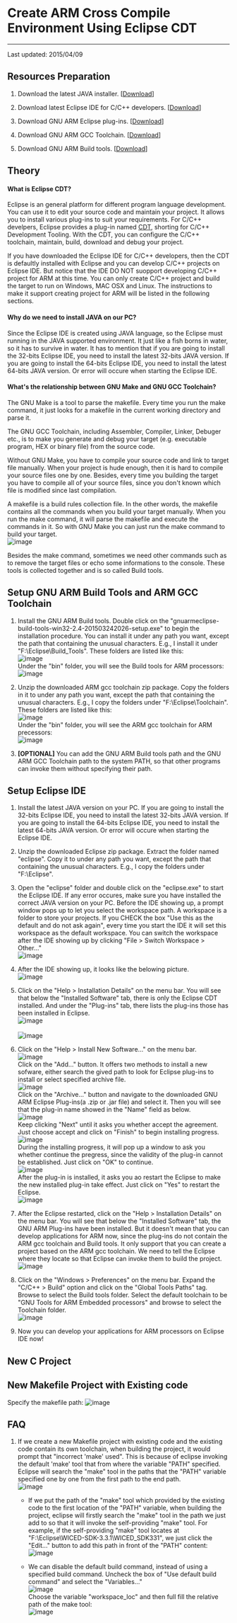 # Create ARM Cross Compile Environment Using Eclipse CDT #

---
Last updated: 2015/04/09


## Resources Preparation ##

1. Download the latest JAVA installer. [[Download](http://java.com/zh_CN/)]

2. Download latest Eclipse IDE for C/C++ developers. [[Download](http://www.eclipse.org/downloads/packages/eclipse-ide-cc-developers/lunasr2)]

3. Download GNU ARM Eclipse plug-ins. [[Download](http://sourceforge.net/projects/gnuarmeclipse/)]

4. Download GNU ARM GCC Toolchain. [[Download](https://launchpad.net/gcc-arm-embedded)]

5. Download GNU ARM Build tools. [[Download](http://sourceforge.net/projects/gnuarmeclipse/files/Build%20Tools/gnuarmeclipse-build-tools-win32-2.4-201503242026-setup.exe/download)]


## Theory ##

#### What is Eclipse CDT? ####

Eclipse is an general platform for different program language development. You can use it to edit your source code and maintain your project. It allows you to install various plug-ins to suit your requirements. For C/C++ develpers, Eclipse provides a plug-in named [CDT](http://eclipse.org/cdt/), shorting for C/C++ Development Tooling. With the CDT, you can configure the C/C++ toolchain, maintain, build, download and debug your project.

If you have downloaded the Eclipse IDE for C/C++ developers, then the CDT is defaultly installed with Eclipse and you can develop C/C++ projects on Eclipse IDE. But notice that the IDE DO NOT  suopport developing C/C++ project for ARM at this time. You can only create C/C++ project and build the target to run on Windows, MAC OSX and Linux. The instructions to make it support creating project for ARM will be listed in the following sections.

#### Why do we need to install JAVA on our PC? ####

Since the Eclipse IDE is created using JAVA language, so the Eclipse must running in the JAVA supported environment. It just like a fish borns in water, so it has to survive in water. It has to mention that if you are going to install the 32-bits Eclipse IDE, you need to install the latest 32-bits JAVA version. If you are going to install the 64-bits Eclipse IDE, you need to install the latest 64-bits JAVA version. Or error will occure when starting the Eclipse IDE.

#### What's the relationship between GNU Make and GNU GCC Toolchain? ####
The GNU Make is a tool to parse the makefile. Every time you run the make command, it just looks for a makefile in the current working directory and parse it.

The GNU GCC Toolchain, including Assembler, Compiler, Linker, Debuger etc., is to make you generate and debug your target (e.g. executable program, HEX or binary file) from the source code. 

Without GNU Make, you have to compile your source code and link to target file manually. When your project is hude enough, then it is hard to compile your source files one by one. Besides, every time you building the target you have to compile all of your source files, since you don't known which file is modified since last compilation.

A makefile is a build rules collection file. In the other words, the makefile contains all the commands when you build your target manually. When you run the make command, it will parse the makefile and execute the commands in it. So with GNU Make you can just run the make command to build your target.   
![image](./../../images/eclipse/make_gcc.png "Make & GCC")  

Besides the make command, sometimes we need other commands such as to remove the target files or echo some informations to the console. These tools is collected together and is so called Build tools.
 

## Setup GNU ARM Build Tools and ARM GCC Toolchain	##

1. Install the GNU ARM Build tools. Double click on the "gnuarmeclipse-build-tools-win32-2.4-201503242026-setup.exe" to begin the installation procedure. You can install it under any path you want, except the path that containing the unusual characters. E.g., I install it under "F:\Eclipse\Build_Tools". These folders are listed like this:   
![image](./../../images/eclipse/buildtools_list.png "Build tools")   
Under the "bin" folder, you will see the Build tools for ARM processors:      
![image](./../../images/eclipse/build_tools.png "Build tools") 

2. Unzip the downloaded ARM gcc toolchain zip package. Copy the folders in it to under any path you want, except the path that containing the unusual characters. E.g., I copy the folders under "F:\Eclipse\Toolchain". These folders are listed like this:      
![image](./../../images/eclipse/file_list.png "ARM GCC toolchain")    
Under the "bin" folder, you will see the ARM gcc toolchain for ARM precessors:    
![image](./../../images/eclipse/toolchain.png "ARM GCC toolchain")  

3. **[OPTIONAL]** You can add the GNU ARM Build tools path and the GNU ARM GCC Toolchain path to the system PATH, so that other programs can invoke them without specifying their path.   


## Setup Eclipse IDE ##

1. Install the latest JAVA version on your PC. If you are going to install the 32-bits Eclipse IDE, you need to install the latest 32-bits JAVA version. If you are going to install the 64-bits Eclipse IDE, you need to install the latest 64-bits JAVA version. Or error will occure when starting the Eclipse IDE.

2. Unzip the downloaded Eclipse zip package. Extract the folder named "eclipse". Copy it to under any path you want, except the path that containing the unusual characters. E.g., I copy the folders under "F:\Eclipse". 

3. Open the "eclipse" folder and double click on the "eclipse.exe" to start the Eclipse IDE. If any error occures, make sure you have installed the correct JAVA version on your PC. Before the IDE showing up, a prompt window pops up to let you select the workspace path. A workspace is a folder to store your projects. If you CHECK the box "Use this as the default and do not ask again", every time you start the IDE it will set this workspace as the default workspace. You can switch the workspace after the IDE showing up by clicking "File > Switch Workspace > Other..."    
![image](./../../images/eclipse/workspace.png "Select workspace")

4. After the IDE showing up, it looks like the belowing picture.    
![image](./../../images/eclipse/eclipse_ide.png "Eclipse IDE")

5. Click on the "Help > Installation Details" on the menu bar. You will see that below the "Installed Software" tab, there is only the Eclipse CDT installed. And under the "Plug-ins" tab, there lists the plug-ins those has been installed in Eclipse.    
![image](./../../images/eclipse/installed_software.png "Installed Software")<br>     
![image](./../../images/eclipse/installed_plugins.png "Installed Plug-ins")

6. Click on the "Help > Install New Software..." on the menu bar.    
![image](./../../images/eclipse/install_software.png "Install New Software")  
Click on the "Add..." button. It offers two methods to install a new sofware, either search the gived path to look for Eclipse plug-ins to install or select specified archive file.    
![image](./../../images/eclipse/archive.png "Plug-in path")  
Click on the "Archive..." button and navigate to the downloaded GNU ARM Eclipse Plug-ins(a .zip or .jar file) and select it. Then you will see that the plug-in name showed in the "Name" field as below.    
![image](./../../images/eclipse/selected_archive.png "Plug-in name")   
Keep clicking "Next" until it asks you whether accept the agreement. Just choose accept and click on "Finish" to begin installing progress.    
![image](./../../images/eclipse/licence.png "Licence")    
During the installing progress, it will pop up a window to ask you whether continue the pregress, since the validity of the plug-in cannot be established. Just click on "OK" to continue.    
![image](./../../images/eclipse/validate.png "Validate")   
After the plug-in is installed, it asks you ao restart the Eclipse to make the new installed plug-in take effect. Just click on "Yes" to restart the Eclipse.   
![image](./../../images/eclipse/restart.png "Restart")   

7. After the Eclipse restarted, click on the "Help > Installation Details" on the menu bar. You will see that below the "Installed Software" tab, the GNU ARM Plug-ins have been installed. But it doesn't mean that you can develop applications for ARM now, since the plug-ins do not contain the ARM gcc toolchain and Build tools. It only support that you can create a project based on the ARM gcc toolchain. We need to tell the Eclipse where they locate so that Eclipse can invoke them to build the project.   
![image](./../../images/eclipse/plugins_installed.png "Installed Softwares")   

8. Click on the "Windows > Preferences" on the menu bar. Expand the "C/C++ > Build" option and click on the "Global Tools Paths" tag. Browse to select the Build tools folder. Select the default toolchain to be "GNU Tools for ARM Embedded processors" and browse to select the Toolchain folder.   
![image](./../../images/eclipse/global_path.png "Global Tools Paths")   

9. Now you can develop your applications for ARM processors on Eclipse IDE now!


## New C Project ##



## New Makefile Project with Existing code ##

Specify the makefile path:
![image](./../../images/eclipse/makefile_path.png "default PATH") 



## FAQ ##

1. If we create a new Makefile project with existing code and the existing code contain its own toolchain, when building the project, it would prompt that "incorrect 'make' used". This is because of eclipse invoking the default 'make' tool that from where the variable "PATH" specified. Eclipse will search the "make" tool in the paths that the "PATH" variable specified one by one from the first path to the end path.   
![image](./../../images/eclipse/path1.png "default PATH")   

	- If we put the path of the "make" tool which provided by the existing code to the first location of the "PATH" variable, when building the project, eclipse will firstly search the "make" tool in the path we just add to so that it will invoke the self-providing "make" tool. For example, if the self-providing "make" tool locates at "F:\Eclipse\WICED-SDK-3.3.1\WICED_SDK331", we just click the "Edit..." button to add this path in front of the "PATH" content:        
	![image](./../../images/eclipse/path2.png "Specified PATH")   

	- We can disable the default build command, instead of using a specified build command. Uncheck the box of "Use default build command" and select the "Variables..."       
	![image](./../../images/eclipse/build_command.png "Build command")  
	Choose the variable "workspace_loc" and then full fill the relative path of the make tool:     
	![image](./../../images/eclipse/build_command1.png "Build command")  